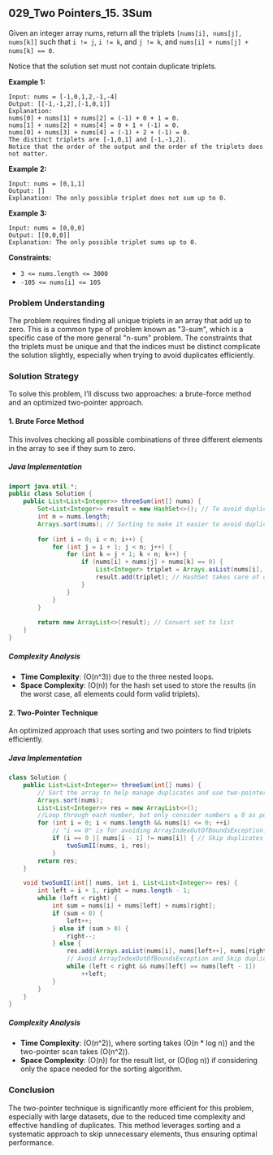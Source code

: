 ## 029_Two Pointers_15. 3Sum

Given an integer array nums, return all the triplets `[nums[i], nums[j], nums[k]]` such that `i != j`, `i != k`, and `j != k`, and `nums[i] + nums[j] + nums[k] == 0`.

Notice that the solution set must not contain duplicate triplets.

 

**Example 1:**

```
Input: nums = [-1,0,1,2,-1,-4]
Output: [[-1,-1,2],[-1,0,1]]
Explanation: 
nums[0] + nums[1] + nums[2] = (-1) + 0 + 1 = 0.
nums[1] + nums[2] + nums[4] = 0 + 1 + (-1) = 0.
nums[0] + nums[3] + nums[4] = (-1) + 2 + (-1) = 0.
The distinct triplets are [-1,0,1] and [-1,-1,2].
Notice that the order of the output and the order of the triplets does not matter.
```

**Example 2:**

```
Input: nums = [0,1,1]
Output: []
Explanation: The only possible triplet does not sum up to 0.
```

**Example 3:**

```
Input: nums = [0,0,0]
Output: [[0,0,0]]
Explanation: The only possible triplet sums up to 0.
```

 

**Constraints:**

- `3 <= nums.length <= 3000`
- `-105 <= nums[i] <= 105`

### Problem Understanding

The problem requires finding all unique triplets in an array that add up to zero. This is a common type of problem known as "3-sum", which is a specific case of the more general "n-sum" problem. The constraints that the triplets must be unique and that the indices must be distinct complicate the solution slightly, especially when trying to avoid duplicates efficiently.

### Solution Strategy

To solve this problem, I’ll discuss two approaches: a brute-force method and an optimized two-pointer approach.

#### 1. Brute Force Method

This involves checking all possible combinations of three different elements in the array to see if they sum to zero.

##### Java Implementation

```java
import java.util.*;
public class Solution {
    public List<List<Integer>> threeSum(int[] nums) {
        Set<List<Integer>> result = new HashSet<>(); // To avoid duplicates
        int n = nums.length;
        Arrays.sort(nums); // Sorting to make it easier to avoid duplicates
        
        for (int i = 0; i < n; i++) {
            for (int j = i + 1; j < n; j++) {
                for (int k = j + 1; k < n; k++) {
                    if (nums[i] + nums[j] + nums[k] == 0) {
                        List<Integer> triplet = Arrays.asList(nums[i], nums[j], nums[k]);
                        result.add(triplet); // HashSet takes care of duplicates
                    }
                }
            }
        }
        
        return new ArrayList<>(result); // Convert set to list
    }
}
```

##### Complexity Analysis
- **Time Complexity**: \(O(n^3)\) due to the three nested loops.
- **Space Complexity**: \(O(n)\) for the hash set used to store the results (in the worst case, all elements could form valid triplets).

#### 2. Two-Pointer Technique

An optimized approach that uses sorting and two pointers to find triplets efficiently.

##### Java Implementation

```java
class Solution {
    public List<List<Integer>> threeSum(int[] nums) {
        // Sort the array to help manage duplicates and use two-pointer technique
        Arrays.sort(nums); 
        List<List<Integer>> res = new ArrayList<>();
        //Loop through each number, but only consider numbers ≤ 0 as possible first elements of the triplet
        for (int i = 0; i < nums.length && nums[i] <= 0; ++i)
            // "i == 0" is for avoiding ArrayIndexOutOfBoundsException: Index -1 out of bounds
            if (i == 0 || nums[i - 1] != nums[i]) { // Skip duplicates for the first element
                twoSumII(nums, i, res);
            }
        return res;
    }

    void twoSumII(int[] nums, int i, List<List<Integer>> res) {
        int left = i + 1, right = nums.length - 1;
        while (left < right) {
            int sum = nums[i] + nums[left] + nums[right];
            if (sum < 0) {
                left++;
            } else if (sum > 0) {
                right--;
            } else {
                res.add(Arrays.asList(nums[i], nums[left++], nums[right--]));
                // Avoid ArrayIndexOutOfBoundsException and Skip duplicates for the second and third element
                while (left < right && nums[left] == nums[left - 1])
                    ++left;
            }
        }
    }
}
```

##### Complexity Analysis
- **Time Complexity**: \(O(n^2)\), where sorting takes \(O(n * log n)\) and the two-pointer scan takes \(O(n^2)\).
- **Space Complexity**: \(O(n)\) for the result list, or \(O(log n)\) if considering only the space needed for the sorting algorithm.

### Conclusion

The two-pointer technique is significantly more efficient for this problem, especially with large datasets, due to the reduced time complexity and effective handling of duplicates. This method leverages sorting and a systematic approach to skip unnecessary elements, thus ensuring optimal performance.